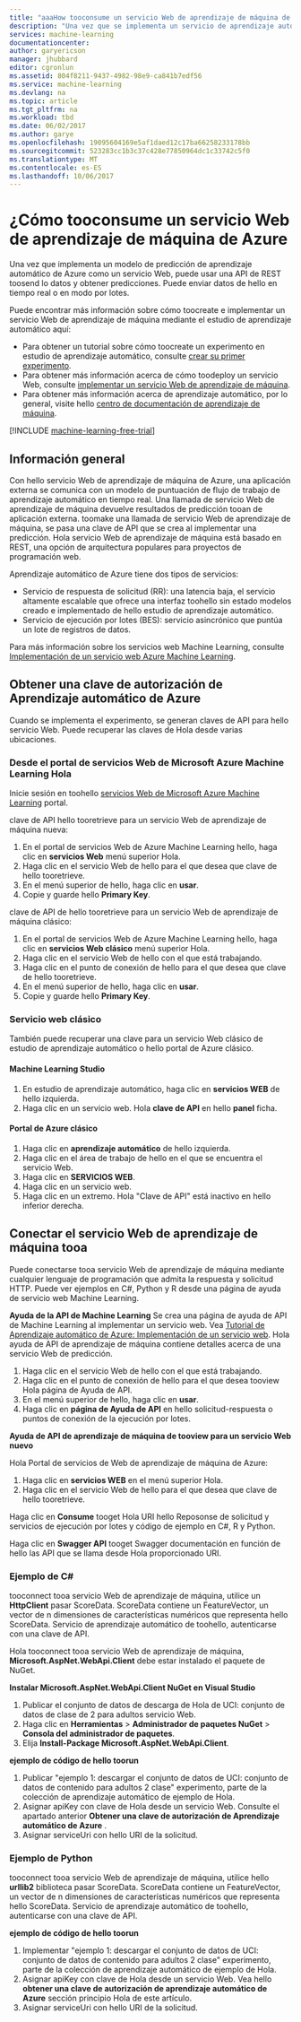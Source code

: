 ```yaml
---
title: "aaaHow tooconsume un servicio Web de aprendizaje de máquina de Azure | Documentos de Microsoft"
description: "Una vez que se implementa un servicio de aprendizaje automático, servicio Web RESTFul que debe ponerse a disposición de hello puede utilizarse como servicio de solicitudes y respuestas en tiempo real o como un servicio de ejecución por lotes."
services: machine-learning
documentationcenter: 
author: garyericson
manager: jhubbard
editor: cgronlun
ms.assetid: 804f8211-9437-4982-98e9-ca841b7edf56
ms.service: machine-learning
ms.devlang: na
ms.topic: article
ms.tgt_pltfrm: na
ms.workload: tbd
ms.date: 06/02/2017
ms.author: garye
ms.openlocfilehash: 19095604169e5af1daed12c17ba66258233178bb
ms.sourcegitcommit: 523283cc1b3c37c428e77850964dc1c33742c5f0
ms.translationtype: MT
ms.contentlocale: es-ES
ms.lasthandoff: 10/06/2017
---
```

# <a name="how-tooconsume-an-azure-machine-learning-web-service"></a>¿Cómo tooconsume un servicio Web de aprendizaje de máquina de Azure

Una vez que implementa un modelo de predicción de aprendizaje automático de Azure como un servicio Web, puede usar una API de REST toosend lo datos y obtener predicciones. Puede enviar datos de hello en tiempo real o en modo por lotes.

Puede encontrar más información sobre cómo toocreate e implementar un servicio Web de aprendizaje de máquina mediante el estudio de aprendizaje automático aquí:

* Para obtener un tutorial sobre cómo toocreate un experimento en estudio de aprendizaje automático, consulte [crear su primer experimento](machine-learning-create-experiment.md).
* Para obtener más información acerca de cómo toodeploy un servicio Web, consulte [implementar un servicio Web de aprendizaje de máquina](machine-learning-publish-a-machine-learning-web-service.md).
* Para obtener más información acerca de aprendizaje automático, por lo general, visite hello [centro de documentación de aprendizaje de máquina](https://azure.microsoft.com/documentation/services/machine-learning/).

[!INCLUDE [machine-learning-free-trial](../../includes/machine-learning-free-trial.md)]

## <a name="overview"></a>Información general
Con hello servicio Web de aprendizaje de máquina de Azure, una aplicación externa se comunica con un modelo de puntuación de flujo de trabajo de aprendizaje automático en tiempo real. Una llamada de servicio Web de aprendizaje de máquina devuelve resultados de predicción tooan de aplicación externa. toomake una llamada de servicio Web de aprendizaje de máquina, se pasa una clave de API que se crea al implementar una predicción. Hola servicio Web de aprendizaje de máquina está basado en REST, una opción de arquitectura populares para proyectos de programación web.

Aprendizaje automático de Azure tiene dos tipos de servicios:

* Servicio de respuesta de solicitud (RR): una latencia baja, el servicio altamente escalable que ofrece una interfaz toohello sin estado modelos creado e implementado de hello estudio de aprendizaje automático.
* Servicio de ejecución por lotes (BES): servicio asincrónico que puntúa un lote de registros de datos.

Para más información sobre los servicios web Machine Learning, consulte [Implementación de un servicio web Azure Machine Learning](machine-learning-publish-a-machine-learning-web-service.md).

## <a name="get-an-azure-machine-learning-authorization-key"></a>Obtener una clave de autorización de Aprendizaje automático de Azure
Cuando se implementa el experimento, se generan claves de API para hello servicio Web. Puede recuperar las claves de Hola desde varias ubicaciones.

### <a name="from-hello-microsoft-azure-machine-learning-web-services-portal"></a>Desde el portal de servicios Web de Microsoft Azure Machine Learning Hola
Inicie sesión en toohello [servicios Web de Microsoft Azure Machine Learning](https://services.azureml.net) portal.

clave de API hello tooretrieve para un servicio Web de aprendizaje de máquina nueva:

1. En el portal de servicios Web de Azure Machine Learning hello, haga clic en **servicios Web** menú superior Hola.
2. Haga clic en el servicio Web de hello para el que desea que clave de hello tooretrieve.
3. En el menú superior de hello, haga clic en **usar**.
4. Copie y guarde hello **Primary Key**.

clave de API de hello tooretrieve para un servicio Web de aprendizaje de máquina clásico:

1. En el portal de servicios Web de Azure Machine Learning hello, haga clic en **servicios Web clásico** menú superior Hola.
2. Haga clic en el servicio Web de hello con el que está trabajando.
3. Haga clic en el punto de conexión de hello para el que desea que clave de hello tooretrieve.
4. En el menú superior de hello, haga clic en **usar**.
5. Copie y guarde hello **Primary Key**.

### <a name="classic-web-service"></a>Servicio web clásico
 También puede recuperar una clave para un servicio Web clásico de estudio de aprendizaje automático o hello portal de Azure clásico.

#### <a name="machine-learning-studio"></a>Machine Learning Studio
1. En estudio de aprendizaje automático, haga clic en **servicios WEB** de hello izquierda.
2. Haga clic en un servicio web. Hola **clave de API** en hello **panel** ficha.

#### <a name="azure-classic-portal"></a>Portal de Azure clásico
1. Haga clic en **aprendizaje automático** de hello izquierda.
2. Haga clic en el área de trabajo de hello en el que se encuentra el servicio Web.
3. Haga clic en **SERVICIOS WEB**.
4. Haga clic en un servicio web.
5. Haga clic en un extremo. Hola "Clave de API" está inactivo en hello inferior derecha.

## <a id="connect"></a>Conectar el servicio Web de aprendizaje de máquina tooa
Puede conectarse tooa servicio Web de aprendizaje de máquina mediante cualquier lenguaje de programación que admita la respuesta y solicitud HTTP. Puede ver ejemplos en C#, Python y R desde una página de ayuda de servicio web Machine Learning.

**Ayuda de la API de Machine Learning** Se crea una página de ayuda de API de Machine Learning al implementar un servicio web. Vea [Tutorial de Aprendizaje automático de Azure: Implementación de un servicio web](machine-learning-walkthrough-5-publish-web-service.md).
Hola ayuda de API de aprendizaje de máquina contiene detalles acerca de una servicio Web de predicción.

1. Haga clic en el servicio Web de hello con el que está trabajando.
2. Haga clic en el punto de conexión de hello para el que desea tooview Hola página de Ayuda de API.
3. En el menú superior de hello, haga clic en **usar**.
4. Haga clic en **página de Ayuda de API** en hello solicitud-respuesta o puntos de conexión de la ejecución por lotes.

**Ayuda de API de aprendizaje de máquina de tooview para un servicio Web nuevo**

Hola Portal de servicios de Web de aprendizaje de máquina de Azure:

1. Haga clic en **servicios WEB** en el menú superior Hola.
2. Haga clic en el servicio Web de hello para el que desea que clave de hello tooretrieve.

Haga clic en **Consume** tooget Hola URI hello Reposonse de solicitud y servicios de ejecución por lotes y código de ejemplo en C#, R y Python.

Haga clic en **Swagger API** tooget Swagger documentación en función de hello las API que se llama desde Hola proporcionado URI.

### <a name="c-sample"></a>Ejemplo de C#
tooconnect tooa servicio Web de aprendizaje de máquina, utilice un **HttpClient** pasar ScoreData. ScoreData contiene un FeatureVector, un vector de n dimensiones de características numéricos que representa hello ScoreData. Servicio de aprendizaje automático de toohello, autenticarse con una clave de API.

Hola tooconnect tooa servicio Web de aprendizaje de máquina, **Microsoft.AspNet.WebApi.Client** debe estar instalado el paquete de NuGet.

**Instalar Microsoft.AspNet.WebApi.Client NuGet en Visual Studio**

1. Publicar el conjunto de datos de descarga de Hola de UCI: conjunto de datos de clase de 2 para adultos servicio Web.
2. Haga clic en **Herramientas** > **Administrador de paquetes NuGet** > **Consola del administrador de paquetes**.
3. Elija **Install-Package Microsoft.AspNet.WebApi.Client**.

**ejemplo de código de hello toorun**

1. Publicar "ejemplo 1: descargar el conjunto de datos de UCI: conjunto de datos de contenido para adultos 2 clase" experimento, parte de la colección de aprendizaje automático de ejemplo de Hola.
2. Asignar apiKey con clave de Hola desde un servicio Web. Consulte el apartado anterior **Obtener una clave de autorización de Aprendizaje automático de Azure** .
3. Asignar serviceUri con hello URI de la solicitud.

### <a name="python-sample"></a>Ejemplo de Python
tooconnect tooa servicio Web de aprendizaje de máquina, utilice hello **urllib2** biblioteca pasar ScoreData. ScoreData contiene un FeatureVector, un vector de n dimensiones de características numéricos que representa hello ScoreData. Servicio de aprendizaje automático de toohello, autenticarse con una clave de API.

**ejemplo de código de hello toorun**

1. Implementar "ejemplo 1: descargar el conjunto de datos de UCI: conjunto de datos de contenido para adultos 2 clase" experimento, parte de la colección de aprendizaje automático de ejemplo de Hola.
2. Asignar apiKey con clave de Hola desde un servicio Web. Vea hello **obtener una clave de autorización de aprendizaje automático de Azure** sección principio Hola de este artículo.
3. Asignar serviceUri con hello URI de la solicitud.

